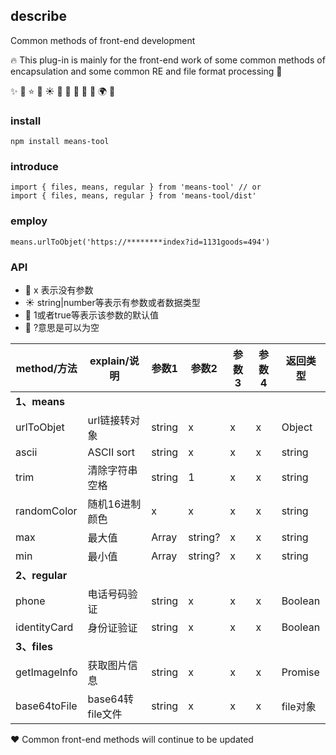 
## describe

Common methods of front-end development

🔥 This plug-in is mainly for the front-end work of some common methods of encapsulation and some common RE and file format processing 🎉

✨
📢
⭐        🍋
☀️        🍫
💸        🧸
🚀 💪 🌍 🏡

### install

```
npm install means-tool
```

### introduce

```
import { files, means, regular } from 'means-tool' // or
import { files, means, regular } from 'means-tool/dist'
```

### employ

```
means.urlToObjet('https://********index?id=1131goods=494')
```

### API

- 📢 x 表示没有参数
- ☀️ string|number等表示有参数或者数据类型
- 💸 1或者true等表示该参数的默认值
- 🍫 ?意思是可以为空

| method/方法 | explain/说明 | 参数1 | 参数2 |  参数3  | 参数4 | 返回类型 |
| --- | --- | --- | --- | --- | --- | --- |
| **1、means** |  |  |  |  |   |   |  
| urlToObjet | url链接转对象 | string | x | x | x | Object |  
| ascii | ASCII sort | string | x | x | x | string  |  
| trim | 清除字符串空格 | string |  1  | x | x | string |  
| randomColor | 随机16进制颜色 | x | x  | x | x  | string  |  
| max | 最大值 | Array | string?  | x | x  | string  |  
| min | 最小值 | Array | string?  | x | x  | string  |  
| **2、regular** |  |  |  |    |   |   |  
| phone | 电话号码验证 | string | x | x | x | Boolean |  
| identityCard | 身份证验证 | string | x | x | x | Boolean |  
| **3、files** |  |  |  |     |   |   |  
| getImageInfo | 获取图片信息 | string | x | x | x | Promise |  
| base64toFile | base64转file文件 | string | x | x | x | file对象 |  


❤️ Common front-end methods will continue to be updated
